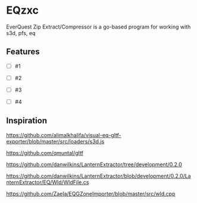 # EQzxc

EverQuest Zip Extract/Compressor is a go-based program for working with s3d, pfs, eq

## Features
- [ ] #1
- [ ] #2
- [ ] #3
- [ ] #4


## Inspiration

https://github.com/alimalkhalifa/visual-eq-gltf-exporter/blob/master/src/loaders/s3d.js

https://github.com/qmuntal/gltf

https://github.com/danwilkins/LanternExtractor/tree/development/0.2.0

https://github.com/danwilkins/LanternExtractor/blob/development/0.2.0/LanternExtractor/EQ/Wld/WldFile.cs

https://github.com/Zaela/EQGZoneImporter/blob/master/src/wld.cpp
